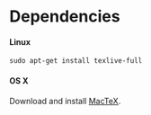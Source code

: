 # Dependencies

#### Linux

`sudo apt-get install texlive-full`

#### OS X

Download and install [MacTeX](https://tug.org/mactex/mactex-download.html).
